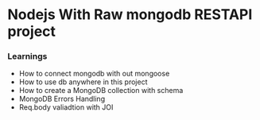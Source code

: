 # Nodejs With Raw mongodb RESTAPI project

### Learnings

- How to connect mongodb with out mongoose
- How to use db anywhere in this project
- How to create a MongoDB collection with schema
- MongoDB Errors Handling
- Req.body valiadtion with JOI
